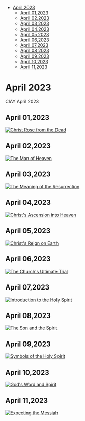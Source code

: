 <!-- toc -->

- [April 2023](#april-2023)
  * [April 01,2023](#april-012023)
  * [April 02,2023](#april-022023)
  * [April 03,2023](#april-032023)
  * [April 04,2023](#april-042023)
  * [April 05,2023](#april-052023)
  * [April 06,2023](#april-062023)
  * [April 07,2023](#april-072023)
  * [April 08,2023](#april-082023)
  * [April 09,2023](#april-092023)
  * [April 10,2023](#april-102023)
  * [April 11,2023](#april-112023)

<!-- tocstop -->

# April 2023 #
CIAY April 2023

## April 01,2023 ##

[![Christ Rose from the Dead](https://raw.githubusercontent.com/fernal73/CIAY/main/April/jpgs/Day091.jpg)](https://youtu.be/Tj_ud1Z48Bg "Christ Rose from the Dead")

## April 02,2023 ##

[![The Man of Heaven](https://raw.githubusercontent.com/fernal73/CIAY/main/April/jpgs/Day092.jpg)](https://youtu.be/6h6nNB_DTss "The Man of Heaven")

## April 03,2023 ##

[![The Meaning of the Resurrection](https://raw.githubusercontent.com/fernal73/CIAY/main/April/jpgs/Day093.jpg)](https://youtu.be/HQ-0WYYmwJc "The Meaning of the Resurrection")

## April 04,2023 ##

[![Christ's Ascension into Heaven](https://raw.githubusercontent.com/fernal73/CIAY/main/April/jpgs/Day094.jpg)](https://youtu.be/p7np1ndthQ4 "Christ's Ascension into Heaven")

## April 05,2023 ##

[![Christ's Reign on Earth](https://raw.githubusercontent.com/fernal73/CIAY/main/April/jpgs/Day095.jpg)](https://youtu.be/cka4Rlaqnc0 "Christ's Reign on Earth")

## April 06,2023 ##

[![The Church's Ultimate Trial](https://raw.githubusercontent.com/fernal73/CIAY/main/April/jpgs/Day096.jpg)](https://youtu.be/TPFxg5qk2u4 "The Church's Ultimate Trial")

## April 07,2023 ##

[![Introduction to the Holy Spirit](https://raw.githubusercontent.com/fernal73/CIAY/main/April/jpgs/Day097.jpg)](https://youtu.be/1Bik8850Qho "Introduction to the Holy Spirit")

## April 08,2023 ##

[![The Son and the Spirit](https://raw.githubusercontent.com/fernal73/CIAY/main/April/jpgs/Day098.jpg)](https://youtu.be/lHRznF6t3H0 "The Son and the Spirit")

## April 09,2023 ##

[![Symbols of the Holy Spirit](https://raw.githubusercontent.com/fernal73/CIAY/main/April/jpgs/Day099.jpg)](https://youtu.be/uA4EMiHTDXc "Symbols of the Holy Spirit")

## April 10,2023 ##

[![God's Word and Spirit](https://raw.githubusercontent.com/fernal73/CIAY/main/April/jpgs/Day100.jpg)](https://youtu.be/3p6lOex_HYY "God's Word and Spirit")

## April 11,2023 ##

[![Expecting the Messiah](https://raw.githubusercontent.com/fernal73/CIAY/main/April/jpgs/Day101.jpg)](https://youtu.be/k8_tzvcmt6U "Expecting the Messiah")
